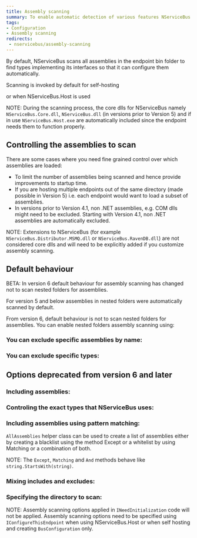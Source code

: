 ```yaml
---
title: Assembly scanning
summary: To enable automatic detection of various features NServiceBus scans your assemblies for well known types
tags:
- Configuration
- Assembly scanning
redirects:
 - nservicebus/assembly-scanning
---
```


By default, NServiceBus scans all assemblies in the endpoint bin folder to find types implementing its interfaces so that it can configure them automatically. 

Scanning is invoked by default for self-hosting

<!-- import ScanningDefault -->

or when NServiceBus.Host is used

<!-- import ScanningConfigurationInNSBHost -->

NOTE: During the scanning process, the core dlls for NServiceBus namely `NServiceBus.Core.dll`, `NServiceBus.dll` (in versions prior to Version 5) and if in use `NServiceBus.Host.exe` are automatically included since the endpoint needs them to function properly.


## Controlling the assemblies to scan

There are some cases where you need fine grained control over which assemblies are loaded:

- To limit the number of assemblies being scanned and hence provide improvements to startup time.
- If you are hosting multiple endpoints out of the same directory (made possible in Version 5) i.e. each endpoint would want to load a subset of assemblies.
- In versions prior to Version 4.1, non .NET assemblies, e.g. COM dlls might need to be excluded. Starting with Version 4.1, non .NET assemblies are automatically excluded.
 
NOTE: Extensions to NServiceBus (for example `NServiceBus.Distributor.MSMQ.dll` or `NServiceBus.RavenDB.dll`) are not considered core dlls and will need to be explicitly added if you customize assembly scanning.

## Default behaviour

BETA: In version 6 default behaviour for assembly scanning has changed not to scan nested folders for assemblies.

For version 5 and below assemblies in nested folders were automatically scanned by default. 

From version 6, default behaviour is not to scan nested folders for assemblies. You can enable nested folders assembly scanning using:

<!-- import ScanningNestedAssebliesEnabled -->

### You can exclude specific assemblies by name:

<!-- import ScanningExcludeByName -->

### You can exclude specific types:

<!-- import ScanningExcludeTypes -->

## Options deprecated from version 6 and later

### Including assemblies:

<!-- import ScanningListOfAssemblies -->

### Controling the exact types that NServiceBus uses:

<!-- import ScanningListOfTypes -->

### Including assemblies using pattern matching:

<!-- import ScanningIncludeByPattern -->

`AllAssemblies` helper class can be used to create a list of assemblies either by creating a blacklist using the method Except or a whitelist by using Matching or a combination of both.

NOTE: The `Except`, `Matching` and `And` methods behave like `string.StartsWith(string)`.

### Mixing includes and excludes:

<!-- import ScanningMixingIncludeAndExclude -->

### Specifying the directory to scan:

<!-- import ScanningCustomDirectory -->

NOTE: Assembly scanning options applied in `INeedInitialization` code will not be applied. Assembly scanning options need to be specified using `IConfigureThisEndpoint` when using NServiceBus.Host or when self hosting and creating `BusConfiguration` only. 
